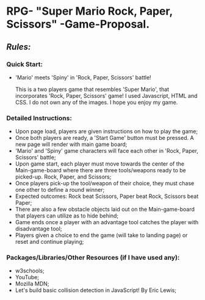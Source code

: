# RPG- "Super Mario Rock, Paper, Scissors" -Game-Proposal.

## *Rules:*

### Quick Start:

* 'Mario' meets 'Spiny' in 'Rock, Paper, Scissors' battle!

    This is a two players game that resembles 'Super Mario', that incorporates 'Rock, Paper, Scissors' game! I used Javascript, HTML and CSS. 
    I do not own any of the images. I hope you enjoy my game.

### Detailed Instructions:

*   Upon page load, players are given instructions on how to play the game;
*   Once both players are ready, a 'Start Game' button must be pressed. A new page will render with main game board;
*   'Mario' and 'Spiny' game characters will face each other in 'Rock, Paper, Scissors' battle;
*   Upon game start, each player must move towards the center of the Main-game-board where there are three tools/weapons ready to be picked-up. Rock, Paper, and Scissors;
*   Once players pick-up the tool/weapon of their choice, they must chase one other to define a round winner;
*   Expected outcomes: Rock beat Scissors, Paper beat Rock, Scissors beat Paper;
*   There are also a few obstacle objects laid out on the Main-game-board that players can utilize as to hide behind;
*   Game ends once a player with an advantage tool catches the player with disadvantage tool;
*   Players given a choice to end the game (will take to landing page) or reset and continue playing;

### Packages/Libraries/Other Resources (if I have used any):

*   w3schools;
*   YouTube;
*   Mozilla MDN;
*   Let's build basic collision detection in JavaScript! By Eric Lewis;

